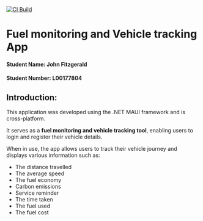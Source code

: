 [![CI Build](https://github.com/johnefitz/L00177804_Project/actions/workflows/dotnet.yml/badge.svg)](https://github.com/johnefitz/L00177804_Project/actions/workflows/dotnet.yml)

# Fuel monitoring and Vehicle tracking App

#### Student Name: **John Fitzgerald**
#### Student Number: **L00177804**


## Introduction:

This application was developed using the .NET MAUI framework and is cross-platform. 

It serves as a **fuel monitoring and vehicle tracking tool**, enabling users to login and register their vehicle details.

When in use, the app allows users to track their vehicle journey and displays various information such as:

- The distance travelled
- The average speed
- The fuel economy
- Carbon emissions
- Service reminder
- The time taken
- The fuel used
- The fuel cost



